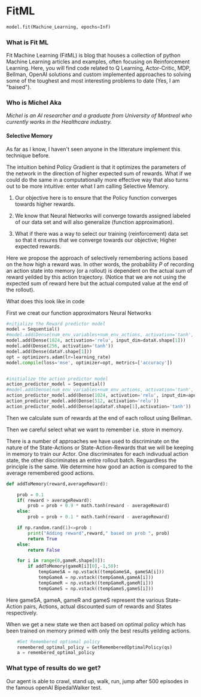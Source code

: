 # FitML
```python
model.fit(Machine_Learning, epochs=Inf)
```

### What is Fit ML
Fit Machine Learning (FitML) is blog that houses a collection of python Machine Learning articles and examples, often focusing on Reinforcement Learning. Here, you will find code related to Q Learning, Actor-Critic, MDP, Bellman, OpenAI solutions and custom implemented approaches to solving some of the toughest and most interesting problems to date (Yes, I am "baised").

### Who is Michel Aka
*Michel is an AI researcher and a graduate from University of Montreal who currently works in the Healthcare industry.*


#### Selective Memory

As far as I know, I haven't seen anyone in the litterature implement this technique before.

The intuition behind Policy Gradient is that it optimizes the parameters of the network in the direction of higher expected sum of rewards. What if we could do the same in a computationally more effective way that also turns out to be more intuitive: enter what I am calling Selective Memory.

1) Our objective here is to ensure that the Policy function converges towards higher rewards. 

2) We know that Neural Networks will converge towards assigned labeled of our data set and will also generalize (function approximation). 

3) What if there was a way to select our training (reinforcement) data set so that it ensures that we converge towards our objective; Higher expected rewards.

Here we propose the approach of selectively remembering actions based on the how high a reward was. In other words, the probability *P* of recording an action state into memory (or a rollout) is dependent on the actual sum of reward yeilded by this action trajectory. (Notice that we are not using the expected sum of reward here but the actual computed value at the end of the rollout).

What does this look like in code

First we creat our function approximators Neural Networks
```python
#nitialize the Reward predictor model
model = Sequential()
#model.add(Dense(num_env_variables+num_env_actions, activation='tanh', input_dim=dataX.shape[1]))
model.add(Dense(1024, activation='relu', input_dim=dataX.shape[1]))
model.add(Dense(256, activation='tanh'))
model.add(Dense(dataY.shape[1]))
opt = optimizers.adam(lr=learning_rate)
model.compile(loss='mse', optimizer=opt, metrics=['accuracy'])


#initialize the action predictor model
action_predictor_model = Sequential()
#model.add(Dense(num_env_variables+num_env_actions, activation='tanh', input_dim=dataX.shape[1]))
action_predictor_model.add(Dense(1024, activation='relu', input_dim=apdataX.shape[1]))
action_predictor_model.add(Dense(512, activation='relu'))
action_predictor_model.add(Dense(apdataY.shape[1],activation='tanh'))
```

Then we calculate sum of rewards at the end of each rollout using Bellman.

Then we careful select what we want to remember i.e. store in memory.

There is a number of approaches we have used to discriminate on the nature of the State-Actions or State-Action-Rewards that we will be keeping in memory to train our Actor. One discriminates for each indivudual action state, the other discriminates an entire rollout batch. Reguardless the principle is the same. We determine how good an action is compared to the average remembered good actions.

```python
def addToMemory(reward,averageReward):

    prob = 0.1
    if( reward > averageReward):
        prob = prob + 0.9 * math.tanh(reward - averageReward)
    else:
        prob = prob + 0.1 * math.tanh(reward - averageReward)

    if np.random.rand(1)<=prob :
        print("Adding reward",reward," based on prob ", prob)
        return True
    else:
        return False
```

```python
    for i in range(0,gameR.shape[0]):
        if addToMemory(gameR[i][0],-1,50):
            tempGameSA = np.vstack((tempGameSA, gameSA[i]))
            tempGameA = np.vstack((tempGameA,gameA[i]))
            tempGameR = np.vstack((tempGameR,gameR[i]))
            tempGameS = np.vstack((tempGameS,gameS[i]))
```

Here gameSA, gameA, gameR and gameS represent the various State-Action pairs, Actions, actual discounted sum of rewards and States respectively.

When we get a new state we then act based on optimal policy which has been trained on memory primed with only the best results yeilding actions.
```python
    #Get Remembered optiomal policy
    remembered_optimal_policy = GetRememberedOptimalPolicy(qs)
    a = remembered_optimal_policy
```

### What type of results do we get?
Our agent is able to crawl, stand up, walk, run, jump after 500 episodes in the famous openAI BipedalWalker test.
